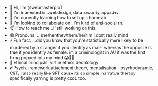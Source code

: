 - 👋 Hi, I’m @webmasterproT
- 👀 I’m interested in ..webdesign, data security, appsdev.
- 🌱 I’m currently learning how to set up a homelab
- 💞️ I’m looking to collaborate on ..I'm kind of anti-social rn.
- 📫 How to reach me ..I' still working on this.
- 😄 Pronouns: ...she/her/they/them/he/him i dont really mind
- ⚡ Fun fact: ...did you know that you're statistically more likely to be murdered by a stranger if you identify as male, whereas the opposite is true if you identify as female. im a criminologist in AU it was the first thing popped into my mind 😱😵‍💫
- 🧐 Ethical principsls, virtue ethics deontology
- 💕 Psych. framework attachment theory, mentalisation - psychodynamic, CBT, I also really like SFT cause its so simple, narrative therapy specifically yarning is pretty cooL too.

<!---
webmasterproT/webmasterproT is a ✨ special ✨ repository because its `README.md` (this file) appears on your GitHub profile.
You can click the Preview link to take a look at your changes.
--->
